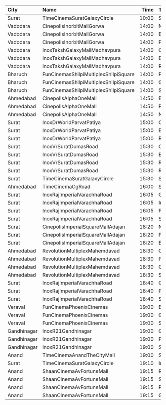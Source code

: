 | City        | Name                                  |  Time | Type          | Price | Capacity | Booked |
| :---------- | :------------------------------------ | ----: | :------------ | ----: | -------: | -----: |
| Surat       | TimeCinemaSuratGalaxyCircle           | 10:00 | Standard130   |  130₹ |       96 |      0 |
| Vadodara    | CinepolisInorbitMallGorwa             | 14:00 | Normal        |  100₹ |       24 |      0 |
| Vadodara    | CinepolisInorbitMallGorwa             | 14:00 | Executive     |  100₹ |       80 |      2 |
| Vadodara    | CinepolisInorbitMallGorwa             | 14:00 | Premium       |  100₹ |       26 |      4 |
| Vadodara    | InoxTakshGalaxyMallMadhavpura         | 14:00 | Club          |   90₹ |       36 |      0 |
| Vadodara    | InoxTakshGalaxyMallMadhavpura         | 14:00 | Executive     |   90₹ |       27 |      0 |
| Vadodara    | InoxTakshGalaxyMallMadhavpura         | 14:00 | Royal         |   90₹ |       88 |      0 |
| Bharuch     | FunCinemasShilpiMultiplexShilpiSquare | 14:00 | Platinum      |  150₹ |      138 |     69 |
| Bharuch     | FunCinemasShilpiMultiplexShilpiSquare | 14:00 | Gold          |   70₹ |      138 |     69 |
| Bharuch     | FunCinemasShilpiMultiplexShilpiSquare | 14:00 | Silver        |   70₹ |      138 |     69 |
| Ahmedabad   | CinepolisAlphaOneMall                 | 14:50 | Executive     |  140₹ |       60 |      4 |
| Ahmedabad   | CinepolisAlphaOneMall                 | 14:50 | Premium       |  160₹ |       38 |      2 |
| Ahmedabad   | CinepolisAlphaOneMall                 | 14:50 | Normal        |  130₹ |       29 |      0 |
| Surat       | InoxDrWorldParvatPatiya               | 15:00 | Club          |   90₹ |       55 |      0 |
| Surat       | InoxDrWorldParvatPatiya               | 15:00 | Executive     |   90₹ |       11 |      0 |
| Surat       | InoxDrWorldParvatPatiya               | 15:00 | Royal         |   90₹ |       22 |      0 |
| Surat       | InoxVrSuratDumasRoad                  | 15:30 | Club          |   90₹ |      121 |      0 |
| Surat       | InoxVrSuratDumasRoad                  | 15:30 | Executive     |   90₹ |       34 |      0 |
| Surat       | InoxVrSuratDumasRoad                  | 15:30 | Royal         |   90₹ |       49 |      0 |
| Surat       | InoxVrSuratDumasRoad                  | 15:30 | RoyalRecliner |  230₹ |       10 |      0 |
| Surat       | TimeCinemaSuratGalaxyCircle           | 15:30 | Sofa250       |  250₹ |       34 |      0 |
| Ahmedabad   | TimeCinemaCgRoad                      | 16:00 | Standard220   |  220₹ |      108 |      8 |
| Surat       | InoxRajImperialVarachhaRoad           | 16:05 | Gold          |  100₹ |      113 |      0 |
| Surat       | InoxRajImperialVarachhaRoad           | 16:05 | Imperial      |  150₹ |        7 |      0 |
| Surat       | InoxRajImperialVarachhaRoad           | 16:05 | Platinum      |  100₹ |       49 |      0 |
| Surat       | InoxRajImperialVarachhaRoad           | 16:05 | Silver        |  100₹ |       36 |      0 |
| Surat       | CinepolisImperialSquareMallAdajan     | 18:20 | Normal        |  100₹ |       22 |      0 |
| Surat       | CinepolisImperialSquareMallAdajan     | 18:20 | Premium       |  100₹ |       33 |      0 |
| Surat       | CinepolisImperialSquareMallAdajan     | 18:20 | Executive     |  100₹ |       81 |      0 |
| Ahmedabad   | RevolutionMultiplexMahemdavad         | 18:30 | Couple        |  200₹ |      100 |      0 |
| Ahmedabad   | RevolutionMultiplexMahemdavad         | 18:30 | Platinum      |  160₹ |      100 |      0 |
| Ahmedabad   | RevolutionMultiplexMahemdavad         | 18:30 | Golden        |  140₹ |      100 |      0 |
| Ahmedabad   | RevolutionMultiplexMahemdavad         | 18:30 | Silver        |  120₹ |      100 |      0 |
| Surat       | InoxRajImperialVarachhaRoad           | 18:40 | Gold          |  100₹ |      110 |      0 |
| Surat       | InoxRajImperialVarachhaRoad           | 18:40 | Platinum      |  100₹ |       25 |      0 |
| Surat       | InoxRajImperialVarachhaRoad           | 18:40 | Silver        |  100₹ |       30 |      0 |
| Veraval     | FunCinemaPhoenixCinemas               | 19:00 | Executive     |  100₹ |       15 |      0 |
| Veraval     | FunCinemaPhoenixCinemas               | 19:00 | Gold          |  100₹ |       88 |      0 |
| Veraval     | FunCinemaPhoenixCinemas               | 19:00 | Silver        |  100₹ |       22 |      0 |
| Gandhinagar | InoxR21Gandhinagar                    | 19:00 | Gold          |   90₹ |       84 |      0 |
| Gandhinagar | InoxR21Gandhinagar                    | 19:00 | Platinum      |   90₹ |       13 |      0 |
| Gandhinagar | InoxR21Gandhinagar                    | 19:00 | Silver        |   90₹ |       28 |      0 |
| Anand       | TimeCinemaAnandTheCityMall            | 19:00 | Standard100   |  100₹ |      127 |     27 |
| Surat       | TimeCinemaSuratGalaxyCircle           | 19:10 | Infinity400   |  400₹ |       22 |      0 |
| Anand       | ShaanCinemaAvFortuneMall              | 19:15 | Recliner      |  300₹ |      100 |      0 |
| Anand       | ShaanCinemaAvFortuneMall              | 19:15 | Sofa          |  250₹ |      100 |      0 |
| Anand       | ShaanCinemaAvFortuneMall              | 19:15 | Platinum      |   90₹ |      100 |      0 |
| Anand       | ShaanCinemaAvFortuneMall              | 19:15 | Gold          |   90₹ |      100 |      0 |